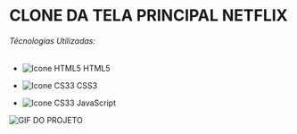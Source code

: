 # CLONE DA TELA PRINCIPAL NETFLIX 

###### Técnologias Utilizadas: 

- ![Icone HTML5](https://i.imgur.com/1uU0UOw.png) HTML5

 - ![Icone CS33](https://i.imgur.com/UHlZDyc.png) CSS3

 - ![Icone CS33](https://imgur.com/GxxzylD.png) JavaScript

   

![GIF DO PROJETO](https://imgur.com/rOMvGyM.gif)

